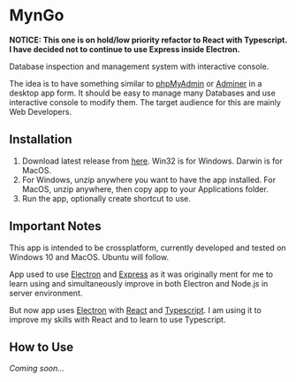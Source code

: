 # MynGo

**NOTICE: This one is on hold/low priority refactor to React with Typescript. I have decided not to continue to use Express inside Electron.**

Database inspection and management system with interactive console.

The idea is to have something similar to [phpMyAdmin](https://www.phpmyadmin.net/) or [Adminer](https://www.adminer.org/en/) in a desktop app form. It should be easy to manage many Databases and use interactive console to modify them. The target audience for this are mainly Web Developers.

## Installation

1. Download latest release from [here](https://github.com/tomaschyly/MynGo/releases). Win32 is for Windows. Darwin is for MacOS.
2. For Windows, unzip anywhere you want to have the app installed. For MacOS, unzip anywhere, then copy app to your Applications folder.
3. Run the app, optionally create shortcut to use.

## Important Notes

This app is intended to be crossplatform, currently developed and tested on Windows 10 and MacOS. Ubuntu will follow.

App used to use [Electron](https://electronjs.org/) and [Express](https://expressjs.com/) as it was originally ment for me to learn using and simultaneously improve in both Electron and Node.js in server environment.

But now app uses [Electron](https://electronjs.org/) with [React](https://reactjs.org/) and [Typescript](https://www.typescriptlang.org/). I am using it to improve my skills with React and to learn to use Typescript.

## How to Use

*Coming soon...*
